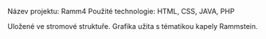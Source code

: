 Název projektu: Ramm4
Použité technologie: HTML, CSS, JAVA, PHP

Uložené ve stromové struktuře.
Grafika užita s tématikou kapely Rammstein.
